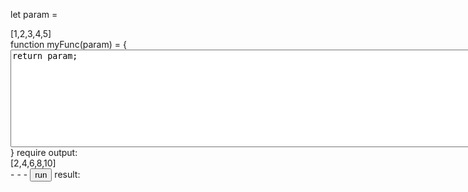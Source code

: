 <script src="./util.js"></script>

let param =
<div id="param">[1,2,3,4,5]</div>  
function myFunc(param) = {  
<textarea id='func' rows="10" cols="100">
return param;
</textarea>
}  
require output:  
<div id='require'>[2,4,6,8,10]</div>
- - -  
<button id='run' onclick='onRunClick()'>run</button>  
result:  
<div id='result' width='400' height='100'></div>
<div id='resultmsg' style='font-weight:bold'></div>
